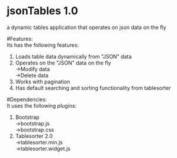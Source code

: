 # jsonTables 1.0
a dynamic tables application that operates on  json data on the fly  

#Features:  
Its has the following features:  
1) Loads table data dynamically from "JSON" data  
2) Operates on the "JSON" data on the fly  
  ->Modify data  
  ->Delete data  
3) Works with pagination   
4) Has default searching and sorting functionality from tablesorter  

#Dependencies:  
It uses the following plugins:  
1) Bootstrap  
  ->bootstrap.js  
  ->bootstrap.css  
2) Tablesorter 2.0   
  ->tablesorter.min.js  
  ->tablesorter.widget.js  
  
